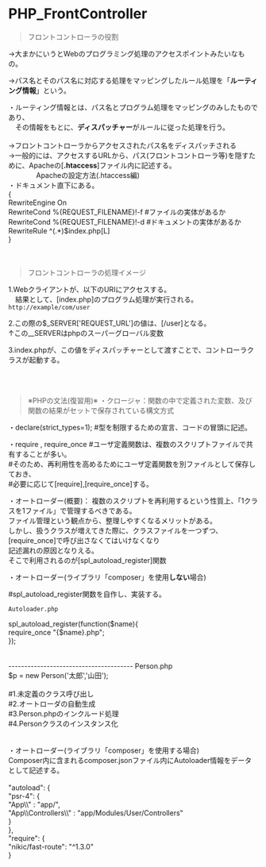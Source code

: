 # PHP_FrontController

>フロントコントローラの役割

->大まかにいうとWebのプログラミング処理のアクセスポイントみたいなもの。</br>

->パス名とそのパス名に対応する処理をマッピングしたルール処理を「**ルーティング情報**」という。</br>

  ・ルーティング情報とは、パス名とプログラム処理をマッピングのみしたものであり、</br>
  　その情報をもとに、**ディスパッチャー**がルールに従った処理を行う。</br>
   </br>
->フロントコントローラからアクセスされたパス名をディスパッチされる</br>
->一般的には、アクセスするURLから、パス(フロントコントローラ等)を隠すために、Apacheの[**.htaccess**]ファイル内に記述する。</br>
　　　　Apacheの設定方法(.htaccess編)</br>
          ・ドキュメント直下にある。</br>
           {</br>
                RewriteEngine On</br>
                RewriteCond %{REQUEST_FILENAME}!-f #ファイルの実体があるか</br>
                RewriteCond %{REQUEST_FILENAME}!-d #ドキュメントの実体があるか</br>
                RewriteRule ^(.*)$index.php[L]</br>
           }</br>
    </br></br>
    
>フロントコントローラの処理イメージ

1.Webクライアントが、以下のURIにアクセスする。</br>
　結果として、[index.php]のプログラム処理が実行される。</br>
        `http://example/com/user`</br>
        
2.この際の$_SERVER['REQUEST_URL']の値は、[/user]となる。</br>
            ↑この__SERVERはphpのスーパーグローバル変数</br>

3.index.phpが、この値をディスパッチャーとして渡すことで、コントローラクラスが起動する。</br>

</br></br>
>※PHPの文法(復習用)※
  ・クロージャ：関数の中で定義された変数、及び関数の結果がセットで保存されている構文方式</br>
  
  ・declare(strict_types=1); #型を制限するための宣言、コードの冒頭に記述。</br>
  
  ・require , require_once #ユーザ定義関数は、複数のスクリプトファイルで共有することが多い。</br>
                           #そのため、再利用性を高めるためにユーザ定義関数を別ファイルとして保存しておき、</br>
                           #必要に応じて[require],[require_once]する。</br>

  ・オートローダー(概要)：
  複数のスクリプトを再利用するという性質上、「1クラスを1ファイル」で管理するべきである。</br>
  ファイル管理という観点から、整理しやすくなるメリットがある。</br>
  しかし、扱うクラスが増えてきた際に、クラスファイルを一つずつ、[require_once]で呼び出さなくてはいけなくなり</br>
  記述漏れの原因となりえる。</br>
  そこで利用されるのが[spl_autoload_register]関数</br>
                        
  ・オートローダー(ライブラリ「composer」を使用**しない**場合)</br>
  
#spl_autoload_register関数を自作し、実装する。</br>
  
`Autoloader.php`</br>
  <?php</br>

  spl_autoload_register(function($name){</br>
                  require_once "{$name}.php";</br>
  });</br>
</br>
</br>

---------------------------------------

Person.php</br>
  <?php</br>
  $p = new Person('太郎','山田'); </br>
</br>

#1.未定義のクラス呼び出し</br>
#2.オートローダの自動生成</br>
#3.Person.phpのインクルード処理</br>
#4.Personクラスのインスタンス化</br>
</br></br>
・オートローダー(ライブラリ「composer」を使用する場合)</br>

Composer内に含まれるcomposer.jsonファイル内にAutoloader情報をデータとして記述する。</br>
</br>
    "autoload": {</br>
        "psr-4": {</br>
            "App\\" : "app/",</br>
            "App\\Controllers\\" : "app/Modules/User/Controllers"</br>
        }</br>
    },</br>
    "require": {</br>
        "nikic/fast-route": "^1.3.0"</br>
    }</br>
